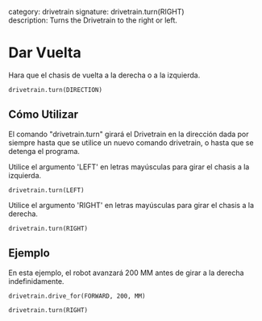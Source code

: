 category: drivetrain 
signature: drivetrain.turn(RIGHT)  
description: Turns the Drivetrain to the right or left.  

# Dar Vuelta

Hara que el chasis de vuelta a la derecha o a la izquierda.

```don
drivetrain.turn(DIRECTION)
```

## Cómo Utilizar

El comando "drivetrain.turn" girará el Drivetrain en la dirección dada por siempre hasta que se utilice un nuevo comando drivetrain, o hasta que se detenga el programa.

Utilice el argumento 'LEFT' en letras mayúsculas para girar el chasis a la izquierda.

```don
drivetrain.turn(LEFT)
```

Utilice el argumento 'RIGHT' en letras mayúsculas para girar el chasis a la derecha.

```don
drivetrain.turn(RIGHT)
```

## Ejemplo

En esta ejemplo, el robot avanzará 200 MM antes de girar a la derecha indefinidamente.

```don
drivetrain.drive_for(FORWARD, 200, MM)

drivetrain.turn(RIGHT)
```

<advanced>
</advanced>
